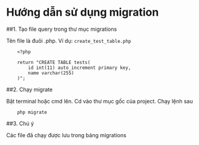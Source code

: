 # Hướng dẫn sử dụng migration

##1. Tạo file query trong thư mục migrations

Tên file là đuôi .php. Ví dụ: `create_test_table.php`

        <?php

        return "CREATE TABLE tests(
            id int(11) auto_increment primary key,
            name varchar(255)
        )";


##2. Chạy migrate

Bật terminal hoặc cmd lên. Cd vào thư mục gốc của project. Chạy lệnh sau

        php migrate

##3. Chú ý

Các file đã chạy được lưu trong bảng migrations
